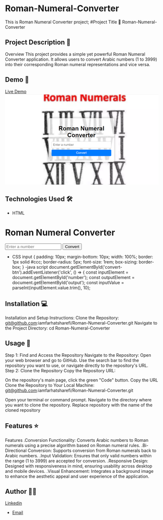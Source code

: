 # Roman-Numeral-Converter
This is Roman Numeral Converter project;
#Project Title 🚀
Roman-Numeral-Converter

## Project Description 📝

Overview
This project provides a simple yet powerful Roman Numeral Converter application. It allows users to convert Arabic numbers (1 to 3999) into their corresponding Roman numeral representations and vice versa.

## Demo 📸
[Live Demo]( )
![Screenshot](./roman.png)

## Technologies Used 🛠️


- HTML
<body>
  <div class="container">
    <h1>Roman Numeral Converter</h1>
    <input type="number" id="number" placeholder="Enter a number" />
    <button id="convert-btn">Convert</button>
    <p id="output"></p>
  </div>
  <script src="script.js"></script>
</body>

- CSS
input {
  padding: 10px;
  margin-bottom: 10px;
  width: 100%;
  border: 1px solid #ccc;
  border-radius: 5px;
  font-size: 1rem;
  box-sizing: border-box;
}
-java script
document.getElementById('convert-btn').addEventListener('click', () => {
  const inputElement = document.getElementById('number');
  const outputElement = document.getElementById('output');
  const inputValue = parseInt(inputElement.value.trim(), 10);

## Installation 💻

Installation and Setup Instructions:
Clone the Repository:
git@github.com:iamfarhatsharefi/Roman-Numeral-Converter.git
Navigate to the Project Directory:
cd Roman-Numeral-Converter


## Usage 🎯

Step 1: Find and Access the Repository
Navigate to the Repository:
Open your web browser and go to GitHub.
Use the search bar to find the repository you want to use, or navigate directly to the repository's URL.
Step 2: Clone the Repository
Copy the Repository URL:

On the repository's main page, click the green "Code" button.
Copy the URL 
Clone the Repository to Your Local Machine:
git@github.com:iamfarhatsharefi/Roman-Numeral-Converter.git

Open your terminal or command prompt.
Navigate to the directory where you want to clone the repository.
Replace repository with the name of the cloned repository

## Features ⭐
Features
.Conversion Functionality: Converts Arabic numbers to Roman numerals using a precise algorithm based on Roman numeral rules.
.Bi-Directional Conversion: Supports conversion from Roman numerals back to Arabic numbers.
.Input Validation: Ensures that only valid numbers within the range (1 to 3999) are accepted for conversion.
.Responsive Design: Designed with responsiveness in mind, ensuring usability across desktop and mobile devices.
.Visual Enhancement: Integrates a background image to enhance the aesthetic appeal and user experience of the application.

## Author 👩‍💻
[Linkedin](https://www.linkedin.com/in/farhat-sharefi-13a101309?utm_source=share&utm_campaign=share_via&utm_content=profile&utm_medium=android_app)
- [Email](sharefifarhat@gmail.com)
